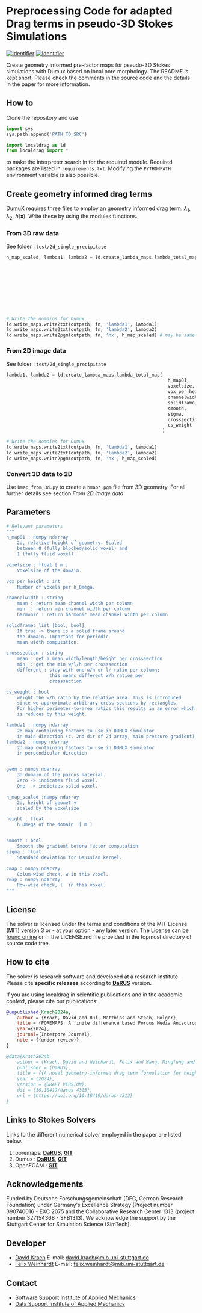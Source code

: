 # Preprocessing Code for adapted Drag terms in pseudo-3D Stokes Simulations
[![Identifier](https://img.shields.io/badge/doi-10.18419%2Fdarus--4313-d45815.svg)](https://doi.org/10.18419/darus-4313)
[![Identifier](https://img.shields.io/badge/Publication-blue)](http://ssrn.com/abstract=4927521)

Create geometry informed pre-factor maps for pseudo-3D Stokes simulations with Dumux based on local pore morphology. 
The README is kept short. Please check the comments in the source code and the details in the paper for more information.

## How to
Clone the repository and use 
```python
import sys
sys.path.append('PATH_TO_SRC')

import localdrag as ld
from localdrag import *
```
to make the interpreter search in for the required module. Required packages are listed in `requirements.txt`. Modifying the `PYTHONPATH` environment variable is also possible.


## Create geometry informed drag terms

DumuX requires three files to employ an geometry informed drag term: $\lambda_1$, $\lambda_2$, $h(\mathbf{x})$. Write these by using the modules functions.

### From 3D raw data
See folder : `test/2d_single_precipitate`

```python
h_map_scaled, lambda1, lambda2 = ld.create_lambda_maps.lambda_total_map_3d(
                                                                            geom, 
                                                                            voxelsize, 
                                                                            channelwidth, 
                                                                            solidframe, 
                                                                            crosssection, 
                                                                            smooth, 
                                                                            sigma, 
                                                                            cs_weight
                                                                          )

# Write the domains for Dumux
ld.write_maps.write2txt(outpath, fn, 'lambda1', lambda1)
ld.write_maps.write2txt(outpath, fn, 'lambda2', lambda2)
ld.write_maps.write2pgm(outpath, fn, 'hx', h_map_scaled) # may be same as input
```

### From 2D image data
See folder : `test/2d_single_precipitate`

```python
lambda1, lambda2 = ld.create_lambda_maps.lambda_total_map(
                                                            h_map01, 
                                                            voxelsize, 
                                                            vox_per_height, 
                                                            channelwidth, 
                                                            solidframe, 
                                                            smooth, 
                                                            sigma, 
                                                            crosssection, 
                                                            cs_weight
                                                          )

# Write the domains for Dumux
ld.write_maps.write2txt(outpath, fn, 'lambda1', lambda1)
ld.write_maps.write2txt(outpath, fn, 'lambda2', lambda2)
ld.write_maps.write2pgm(outpath, fn, 'hx', h_map_scaled)
```


### Convert 3D data to 2D 

Use `hmap_from_3d.py` to create a `hmap*.pgm` file from 3D geometry. For all further details see section *From 2D image data*.


## Parameters
```bash
# Relevant parameters 
"""
h_map01 : numpy ndarray
    2d, relative height of geometry. Scaled
    between 0 (fully blocked/solid voxel) and 
    1 (fully fluid voxel).

voxelsize : float [ m ]
    Voxelsize of the domain.

vox_per_height : int 
    Number of voxels per h_Omega.

channelwidth : string
    mean : return mean channel width per column
    min  : return min channel width per column
    harmonic : return harmonic mean channel width per column

solidframe: list [bool, bool]
    If true -> there is a solid frame around 
    the domain. Important for periodic 
    mean width computation.

crosssection : string
    mean : get a mean width/length/height per crosssection
    min  : get the min w/l/h per crosssection
    different : stay with one w/h or l/ ratio per column;
                this means different w/h ratios per 
                crosssection 

cs_weight : bool 
    weight the w/h ratio by the relative area. This is introduced
    since we approximate arbitrary cross-sections by rectangles. 
    For higher perimeter-to-area ratios this results in an error which 
    is reduces by this weight. 

lambda1 : numpy ndarray
    2d map containing factors to use in DUMUX simulator
    in main direction (z, 2nd dir of 2d array, main pressure gradient)
lambda2 : numpy ndarray
    2d map containing factors to use in DUMUX simulator
    in perpendicular direction 


geom : numpy.ndarray
    3d domain of the porous material.
    Zero -> indicates fluid voxel.
    One  -> indictaes solid voxel.

h_map_scaled :numpy ndarray
    2d, height of geometry
    scaled by the voxelsize

height : float
    h_Omega of the domain  [ m ]


smooth : bool 
    Smooth the gradient before factor computation
sigma : float
    Standard deviation for Gaussian kernel.

cmap : numpy.ndarray 
    Colum-wise check, w in this voxel. 
rmap : numpy.ndarray
    Row-wise check, l  in this voxel.
"""
```

## License

The solver is licensed under the terms and conditions of the MIT License (MIT) version 3 or - at your option - any later
version. The License can be [found online](https://opensource.org/license/mit/) or in the LICENSE.md file
provided in the topmost directory of source code tree.

## How to cite

The solver is research software and developed at a research institute. Please cite **specific releases** according to [**DaRUS**](https://doi.org/10.18419/darus-4313) version.

If you are using localdrag in scientific publications and in the academic context, please cite our publications:

```bib
@unpublished{Krach2024a,
    author = {Krach, David and Ruf, Matthias and Steeb, Holger},
    title = {POREMAPS: A finite difference based Porous Media Anisotropic Permeability Solver for Stokes flow},
    year={2024},
    journal={Interpore Journal},
    note = {(under review)} 
}
```

```bib
@data{Krach2024b,
    author = {Krach, David and Weinhardt, Felix and Wang, Mingfeng and Schneider, Martin and Class, Holger and Steeb, Holger},
    publisher = {DaRUS},
    title = {{A novel geometry-informed drag term formulation for height-averaged Stokes simulations with varying apertures}},
    year = {2024},
    version = {DRAFT VERSION},
    doi = {10.18419/darus-4313},
    url = {https://doi.org/10.18419/darus-4313}
}
```


## Links to Stokes Solvers

Links to the different numerical solver employed in the paper are listed below.

1. poremaps: [**DaRUS**](https://doi.org/10.18419/darus-3676), [**GIT**](https://git.rwth-aachen.de/david.krach/poremaps)
2. Dumux : [**DaRUS**](https://doi.org/10.18419/darus-XYXY), [**GIT**](https://git.iws.uni-stuttgart.de/dumux-repositories/dumux)
3. OpenFOAM : [**GIT**](https://develop.openfoam.com/Development/openfoam)

## Acknowledgements
Funded by Deutsche Forschungsgemeinschaft (DFG, German Research Foundation) under Germany's Excellence Strategy (Project number 390740016 - EXC 2075 and the Collaborative Research Center 1313 (project number 327154368 - SFB1313). We acknowledge the support by the Stuttgart Center for Simulation Science (SimTech).

## Developer

- [David Krach](https://www.mib.uni-stuttgart.de/institute/team/Krach/) E-mail: [david.krach@mib.uni-stuttgart.de](mailto:david.krach@mib.uni-stuttgart.de)
- [Felix Weinhardt](https://www.mib.uni-stuttgart.de/de/institut/team/Weinhardt-00003/) E-mail: [felix.weinhardt@mib.uni-stuttgart.de](mailto:felix.weinhardt@mib.uni-stuttgart.de)

## Contact
- [Software Support Institute of Applied Mechanics](mailto:software@mib.uni-stuttgart.de)
- [Data Support Institute of Applied Mechanics](mailto:data@mib.uni-stuttgart.de)
